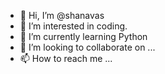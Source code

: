 - 👋 Hi, I’m @shanavas
- 👀 I’m interested in coding.
- 🌱 I’m currently learning Python
- 💞️ I’m looking to collaborate on ...
- 📫 How to reach me ...

<!---
shancrd/shancrd is a ✨ special ✨ repository because its `README.md` (this file) appears on your GitHub profile.
You can click the Preview link to take a look at your changes.
--->
